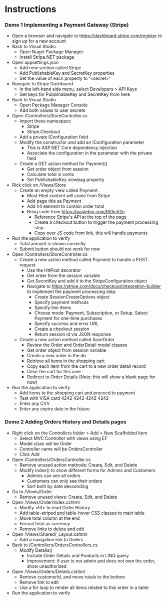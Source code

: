 # Instructions

### Demo 1 Implementing a Payment Gateway (Stripe)
- Open a browser and navigate to https://dashboard.stripe.com/register to sign up for a new account
- Back to Visual Studio
    - Open Nuget Package Manager
    - Install Stripe.NET package
- Open appsettings.json
    - Add new section called Stripe
    - Add PublishableKey and SecretKey properties
    - Set the value of each property to '\<secret>'
- Navigate to Stripe Dashboard
    - In the left-hand side menu, select Developers > API Keys
    - Get keys for PublishableKey and SecretKey from here
- Back to Visual Studio
    - Open Package Manager Console
    - Add both values to user secrets
- Open /Controllers/StoreController.cs
    - Import these namespace
        - Stripe
        - Stripe.Checkout
    - Add a private IConfiguration field
    - Modify the constructor and add an IConfiguration parameter
        - This is ASP.NET Core dependency injection
        - Associate the configuration in the parameter with the private field
    - Create a GET action method for Payment()
        - Get order object from session
        - Calculate total in cents
        - Set PublishableKey viewbag property
- Rick click on /Views/Store
    - Create an empty view called Payment. 
        - Most Html content will come from Stripe
        - Add page title as Payment
        - Add h4 element to contain order total
        - Bring code from https://pastebin.com/Rtt5c52n
            - Reference Stripe's API at the top of the page
            - Create a checkout button to trigger the payment processing step
            - Copy over JS code from link, this will handle payments
- Run the application to verify
    - Total amount is shown correctly
    - Submit button should not work for now
- Open /Controllers/StoreController.cs
    - Create a new action method called Payment to handle a POST request
        - Use the HttPost decorator
        - Get order from the session variable
        - Get SecretKey and add it to the StripeConfiguration object
        - Navigate to https://stripe.com/docs/checkout/integration-builder to implement the payment processing step:
            - Create SessionCreateOptions object
            - Specify payment methods
            - Specify line items
            - Choose mode: Payment, Subscription, or Setup. Select Payment for one-time purchases
            - Specify success and error URL
            - Create a checkout session
            - Return session id via JSON response
    - Create a new action method called SaveOrder
        - Review the Order and OrderDetail model classes
        - Get order object from session variable
        - Create a new order in the db
        - Retrieve all items in the shopping cart
        - Copy each item from the cart to a new order detail record
        - Clear the cart for this user
        - Redirect to Order Details (Note: this will show a blank page for now)
- Run the application to verify
    - Add items to the shopping cart and proceed to payment
    - Test with VISA card 4242 4242 4242 4242
    - Enter any CVV
    - Enter any expiry date in the future

### Demo 2 Adding Orders History and Details pages
- Right click on the Controllers folder > Add > New Scaffolded Item
    - Select MVC Controller with views using EF
    - Model class will be Order
    - Controller name will be OrdersController
    - Click Add
- Open /Controllers/OrdersController.cs
    - Remove unused action methods: Create, Edit, and Delete
    - Modify Index() to show different forms for Admins and Customers
        - Admins can see all orders
        - Customers can only see their orders
        - Sort both by date descending
- Go to /Views/Order
    - Remove unused views: Create, Edit, and Delete
- Open /Views/Order/Index.cshtml
    - Modify \<h1> to read Order History
    - Add table-striped and table-hover CSS classes to main table
    - Move total column at the end
    - Format total as currency
    - Remove links to delete and edit
- Open /Views/Shared/_Layout.cshtml
    - Add a navigation link to Orders
- Back to /Controllers/OrdersControllers.cs
    - Modify Details()
        - Include Order Details and Products in LINQ query
        - Improvement: if user is not admin and does not own the order, show unauthorized
- Open /Views/Orders/Details.cshtml
    - Remove customerId, and move totals to the bottom
    - Remove link to edit
    - Use a for loop to render all items related to this order in a table
- Run the application to verify